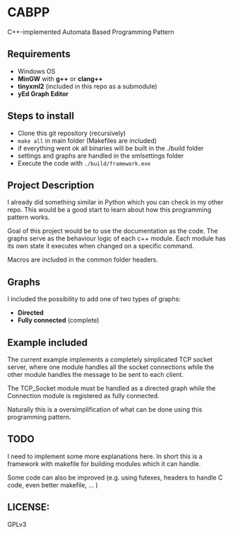 # CABPP
 C++-implemented Automata Based Programming Pattern

## Requirements
- Windows OS
- __MinGW__ with __g++__ or __clang++__
- __tinyxml2__ (included in this repo as a submodule)
- __yEd Graph Editor__

## Steps to install
- Clone this git repository (recursively)
- `make all` in main folder (Makefiles are included)
- if everything went ok all binaries will be built in the ./build folder
- settings and graphs are handled in the xmlsettings folder
- Execute the code with `./build/framework.exe`

## Project Description
I already did something similar in Python which you can check in my other repo. This would be a good start to learn about how this programming pattern works.

Goal of this project would be to use the documentation as the code. The graphs serve as the behaviour logic of each c++ module. Each module has its own state it executes when changed on a specific command.

Macros are included in the common folder headers.

## Graphs
I included the possibility to add one of two types of graphs:
- __Directed__
- __Fully connected__ (complete)

## Example included
The current example implements a completely simplicated TCP socket server, where one module handles all the socket connections while the other module handles the message to be sent to each client.

The TCP_Socket module must be handled as a directed graph while the Connection module is registered as fully connected.

Naturally this is a oversimplification of what can be done using this programming pattern.


## TODO
I need to implement some more explanations here. In short this is a framework with makefile for building modules which it can handle.

Some code can also be improved (e.g. using futexes, headers to handle C code, even better makefile, ... )

## LICENSE:
GPLv3
